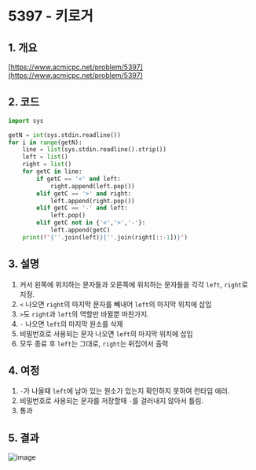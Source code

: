# **5397 - 키로거**

## **1. 개요**

[https://www.acmicpc.net/problem/5397](https://www.acmicpc.net/problem/5397)

## **2. 코드**

```python
import sys

getN = int(sys.stdin.readline())
for i in range(getN):
    line = list(sys.stdin.readline().strip())
    left = list()
    right = list()
    for getC in line:
        if getC == '<' and left:
            right.append(left.pop())
        elif getC == '>' and right:
            left.append(right.pop())
        elif getC == '-' and left:
            left.pop()
        elif getC not in {'<','>','-'}:
            left.append(getC)
    print(f"{''.join(left)}{''.join(right[::-1])}")
```

## **3. 설명**

1. 커서 왼쪽에 위치하는 문자들과 오른쪽에 위치하는 문자들을 각각 `left`, `right`로 지정.
2. `<` 나오면 `right`의 마지막 문자를 빼내어 `left`의 마지막 위치에 삽입
3. `>`도 `right`과 `left`의 역할만 바뀔뿐 마찬가지.
4. `-` 나오면 `left`의 마지막 원소를 삭제
5. 비밀번호로 사용되는 문자 나오면 `left`의 마지막 위치에 삽입
6. 모두 종료 후 `left`는 그대로, `right`는 뒤집어서 출력

## **4. 여정**

1. `-`가 나올때 `left`에 남아 있는 원소가 있는지 확인하지 못하여 런타임 에러.
2. 비밀번호로 사용되는 문자를 저장할때 `-`를 걸러내지 않아서 틀림.
3. 통과

## **5. 결과**
![image](https://user-images.githubusercontent.com/41278416/87126081-8e9a2000-c2c6-11ea-8219-3e6af79bbe97.png)